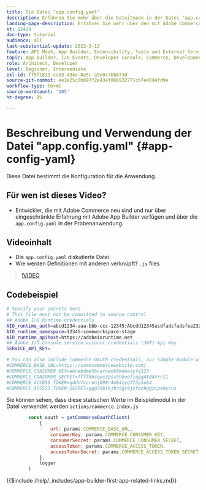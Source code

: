 ```yaml
---
title: Die Datei "app.config.yaml"
description: Erfahren Sie mehr über die Dateitypen in der Datei "app.config.yaml"für diese Beispielanwendung.
landing-page-description: Erfahren Sie mehr über den mit Adobe Commerce verwendeten Adobe Developer App Builder und welche Dateitypen in der Datei app.config.yaml verwendet werden.
kt: 12429
doc-type: tutorial
audience: all
last-substantial-update: 2023-3-13
feature: API Mesh, App Builder, Extensibility, Tools and External Services, Backend Development
topic: App Builder, I/O Events, Developer Console, Commerce, Development, Integrations
role: Architect, Developer
level: Beginner, Intermediate
exl-id: ff5f1811-ca93-494e-8e5c-a5e0c7bb673d
source-git-commit: ee3e25c0b697f2e434f866932771cb7e4084fd9e
workflow-type: tm+mt
source-wordcount: '105'
ht-degree: 0%

---
```


# Beschreibung und Verwendung der Datei &quot;app.config.yaml&quot; {#app-config-yaml}

Diese Datei bestimmt die Konfiguration für die Anwendung.

## Für wen ist dieses Video?

* Entwickler, die mit Adobe Commerce neu sind und nur über eingeschränkte Erfahrung mit Adobe App Builder verfügen und über die `app.config.yaml` in der Probenanwendung.

## Videoinhalt

* Die `app.config.yaml` diskutierte Datei
* Wie werden Definitionen mit anderen verknüpft? `.js` files

>[!VIDEO](https://video.tv.adobe.com/v/3416592?quality=12&learn=on)

## Codebeispiel

```bash
# Specify your secrets here
# This file must not be committed to source control
## Adobe I/O Runtime credentials
AIO_runtime_auth=abcd1234-aaa-bbb-ccc-12345:Abcdd12345asdfadsfadsfee2323232323232
AIO_runtime_namespace=12345-someworkspace-stage
AIO_runtime_apihost=https://adobeioruntime.net
## Adobe I/O Console service account credentials (JWT) Api Key
SERVICE_API_KEY=

# You can also include commerce OAuth credentials, our sample module will use the following example credentials:
#COMMERCE_BASE_URL=https://somecommercewebsite.com/
#COMMERCE_CONSUMER_KEY=abcebdme5bvafnemk0mdeeiyfq123
#COMMERCE_CONSUMER_SECRET=ffff86sqws3pss5hhuofiqgq4t04rrr11
#COMMERCE_ACCESS_TOKEN=gdddfccronj098r4m04zyq773s5o64
#COMMERCE_ACCESS_TOKEN_SECRET=ggg7nb19jhr5gi9jzfan9ggzipe8yrus
```

Sie können sehen, dass diese statischen Werte im Beispielmodul in der Datei verwendet werden `actions/commerce.index.js`

```javascript
        const oauth = getCommerceOauthClient(
            {
                url: params.COMMERCE_BASE_URL,
                consumerKey: params.COMMERCE_CONSUMER_KEY,
                consumerSecret: params.COMMERCE_CONSUMER_SECRET,
                accessToken: params.COMMERCE_ACCESS_TOKEN,
                accessTokenSecret: params.COMMERCE_ACCESS_TOKEN_SECRET
            },
            logger
        )
```

{{$include /help/_includes/app-builder-first-app-related-links.md}}

